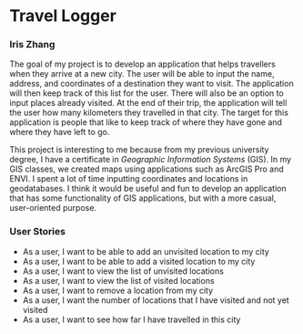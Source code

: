 # **Travel Logger**
### Iris Zhang

The goal of my project is to develop an application that helps travellers when they arrive at a new city. The user
will be able to input the name, address, and coordinates of a destination they want to visit. The application will 
then keep track of this list for the user. There will also be an option to input places already visited. At the end
of their trip, the application will tell the user how many kilometers they travelled in that city. The target for this
application is people that like to keep track of where they have gone and where they have left to go.

This project is interesting to me because from my previous university degree, I have a certificate in *Geographic 
Information Systems* (GIS). In my GIS classes, we created maps using applications such as ArcGIS Pro and ENVI. I spent a lot
of time inputting coordinates and locations in geodatabases. I think it would be useful and fun to develop an
application that has some functionality of GIS applications, but with a more casual, user-oriented purpose.

### User Stories

- As a user, I want to be able to add an unvisited location to my city
- As a user, I want to be able to add a visited location to my city
- As a user, I want to view the list of unvisited locations
- As a user, I want to view the list of visited locations
- As a user, I want to remove a location from my city
- As a user, I want the number of locations that I have visited and not yet visited
- As a user, I want to see how far I have travelled in this city
